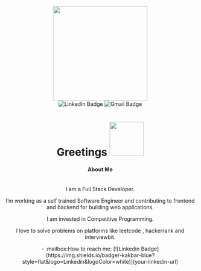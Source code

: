 <div id="header" align="center">
  <img src="https://media.giphy.com/media/gjrYDwbjnK8x36xZIO/giphy.gif" width="250"/>
</div>
<div id="badges" align="center">
  <img src="https://img.shields.io/badge/LinkedIn-blue?style=for-the-badge&logo=linkedin&logoColor=white" alt="LinkedIn Badge"/>
  <img src="https://img.shields.io/badge/Gmail-red?style=for-the-badge&logo=Gmail&logoColor=white" alt="Gmail Badge"/>
</div>
<div id="badges" align="center">
  <img src="https://komarev.com/ghpvc/?username=shivangdatta&style=flat-square&color=green" alt=""/>
</div>
<div align="center">
  <h1>Greetings
  <img src="https://media.giphy.com/media/v1.Y2lkPTc5MGI3NjExMmZvZHR1bGx0eGRxYXMzZmdueDlrd3pobHh6bXczYXdwbmF6NHFjciZlcD12MV9pbnRlcm5hbF9naWZfYnlfaWQmY3Q9Zw/Wj7lNjMNDxSmc/giphy.gif" width="90px">
  </h1>
  <h4> About Me</h4>
  <br>
  I am a Full Stack Developer.
    <p>
    I’m working as a self trained Software Engineer and contributing to frontend and backend for building web applications.
    <p>
    I am invested in Competitive Programming.
    <p>
    I love to solve problems on platforms like leetcode , hackerrank and interviewbit.
    <p>
    - :mailbox:How to reach me: [![Linkedin Badge](https://img.shields.io/badge/-kakbar-blue?style=flat&logo=Linkedin&logoColor=white)](your-linkedin-url)

</div>
